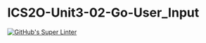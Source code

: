 # ICS2O-Unit3-02-Go-User_Input
[![GitHub's Super Linter](https://github.com/Infinity-deGuzman/ICS2O-Unit3-02-Go-User_Input/workflows/GitHub's%20Super%20Linter/badge.svg)](https://github.com/Infinity-deGuzman/ICS2O-Unit3-02-Go-User_Input/actions)